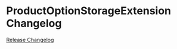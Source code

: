 # ProductOptionStorageExtension Changelog

[Release Changelog](https://github.com/spryker/product-option-storage-extension/releases)
